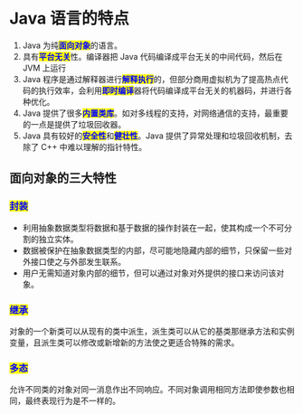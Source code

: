 # Java 语言的特点

1. Java 为纯<mark style="color:blue;">**面向对象**</mark>的语言。
2. 具有<mark style="color:blue;">**平台无关**</mark>性。编译器把 Java 代码编译成平台无关的中间代码，然后在 JVM 上运行
3. Java 程序是通过解释器进行<mark style="color:blue;">**解释执行**</mark>的，但部分商用虚拟机为了提高热点代码的执行效率，会利用<mark style="color:blue;">**即时编译**</mark>器将代码编译成平台无关的机器码，并进行各种优化。
4. Java 提供了很多<mark style="color:blue;">**内置类库**</mark>。如对多线程的支持，对网络通信的支持，最重要的一点是提供了垃圾回收器。
5. Java 具有较好的<mark style="color:blue;">**安全性**</mark>和<mark style="color:blue;">**健壮性**</mark>。Java 提供了异常处理和垃圾回收机制，去除了 C++ 中难以理解的指针特性。

## 面向对象的三大特性 <a href="#mian-xiang-dui-xiang-de-san-da-te-xing" id="mian-xiang-dui-xiang-de-san-da-te-xing"></a>

### <mark style="color:blue;">**封装**</mark>

* 利用抽象数据类型将数据和基于数据的操作封装在一起，使其构成一个不可分割的独立实体。
* 数据被保护在抽象数据类型的内部，尽可能地隐藏内部的细节，只保留一些对外接口使之与外部发生联系。
* 用户无需知道对象内部的细节，但可以通过对象对外提供的接口来访问该对象。

### <mark style="color:blue;">**继承**</mark>

对象的一个新类可以从现有的类中派生，派生类可以从它的基类那继承方法和实例变量，且派生类可以修改或新增新的方法使之更适合特殊的需求。

### <mark style="color:blue;">**多态**</mark>

允许不同类的对象对同一消息作出不同响应。不同对象调用相同方法即使参数也相同，最终表现行为是不一样的。

